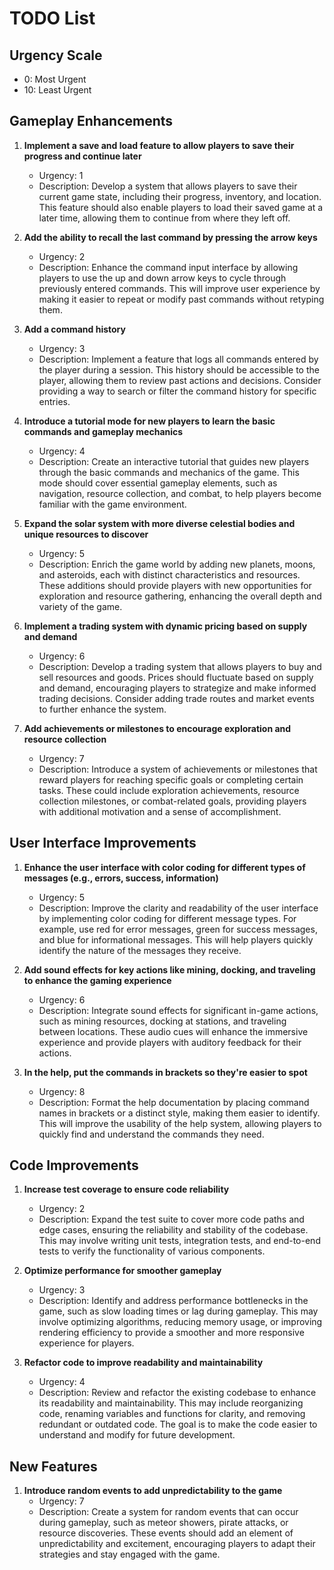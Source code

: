 # TODO List

## Urgency Scale
- 0: Most Urgent
- 10: Least Urgent

## Gameplay Enhancements
1. **Implement a save and load feature to allow players to save their progress and continue later**  
   - Urgency: 1  
   - Description: Develop a system that allows players to save their current game state, including their progress, inventory, and location. This feature should also enable players to load their saved game at a later time, allowing them to continue from where they left off.

2. **Add the ability to recall the last command by pressing the arrow keys**  
   - Urgency: 2  
   - Description: Enhance the command input interface by allowing players to use the up and down arrow keys to cycle through previously entered commands. This will improve user experience by making it easier to repeat or modify past commands without retyping them.

3. **Add a command history**  
   - Urgency: 3  
   - Description: Implement a feature that logs all commands entered by the player during a session. This history should be accessible to the player, allowing them to review past actions and decisions. Consider providing a way to search or filter the command history for specific entries.

4. **Introduce a tutorial mode for new players to learn the basic commands and gameplay mechanics**  
   - Urgency: 4  
   - Description: Create an interactive tutorial that guides new players through the basic commands and mechanics of the game. This mode should cover essential gameplay elements, such as navigation, resource collection, and combat, to help players become familiar with the game environment.

5. **Expand the solar system with more diverse celestial bodies and unique resources to discover**  
   - Urgency: 5  
   - Description: Enrich the game world by adding new planets, moons, and asteroids, each with distinct characteristics and resources. These additions should provide players with new opportunities for exploration and resource gathering, enhancing the overall depth and variety of the game.

6. **Implement a trading system with dynamic pricing based on supply and demand**  
   - Urgency: 6  
   - Description: Develop a trading system that allows players to buy and sell resources and goods. Prices should fluctuate based on supply and demand, encouraging players to strategize and make informed trading decisions. Consider adding trade routes and market events to further enhance the system.

7. **Add achievements or milestones to encourage exploration and resource collection**  
   - Urgency: 7  
   - Description: Introduce a system of achievements or milestones that reward players for reaching specific goals or completing certain tasks. These could include exploration achievements, resource collection milestones, or combat-related goals, providing players with additional motivation and a sense of accomplishment.

## User Interface Improvements
1. **Enhance the user interface with color coding for different types of messages (e.g., errors, success, information)**
   - Urgency: 5  
   - Description: Improve the clarity and readability of the user interface by implementing color coding for different message types. For example, use red for error messages, green for success messages, and blue for informational messages. This will help players quickly identify the nature of the messages they receive.

2. **Add sound effects for key actions like mining, docking, and traveling to enhance the gaming experience**  
   - Urgency: 6  
   - Description: Integrate sound effects for significant in-game actions, such as mining resources, docking at stations, and traveling between locations. These audio cues will enhance the immersive experience and provide players with auditory feedback for their actions.

3. **In the help, put the commands in brackets so they're easier to spot**  
   - Urgency: 8  
   - Description: Format the help documentation by placing command names in brackets or a distinct style, making them easier to identify. This will improve the usability of the help system, allowing players to quickly find and understand the commands they need.
## Code Improvements
1. **Increase test coverage to ensure code reliability**  
   - Urgency: 2  
   - Description: Expand the test suite to cover more code paths and edge cases, ensuring the reliability and stability of the codebase. This may involve writing unit tests, integration tests, and end-to-end tests to verify the functionality of various components.

2. **Optimize performance for smoother gameplay**  
   - Urgency: 3  
   - Description: Identify and address performance bottlenecks in the game, such as slow loading times or lag during gameplay. This may involve optimizing algorithms, reducing memory usage, or improving rendering efficiency to provide a smoother and more responsive experience for players.

3. **Refactor code to improve readability and maintainability**  
   - Urgency: 4  
   - Description: Review and refactor the existing codebase to enhance its readability and maintainability. This may include reorganizing code, renaming variables and functions for clarity, and removing redundant or outdated code. The goal is to make the code easier to understand and modify for future development.

## New Features
1. **Introduce random events to add unpredictability to the game**  
   - Urgency: 7  
   - Description: Create a system for random events that can occur during gameplay, such as meteor showers, pirate attacks, or resource discoveries. These events should add an element of unpredictability and excitement, encouraging players to adapt their strategies and stay engaged with the game.